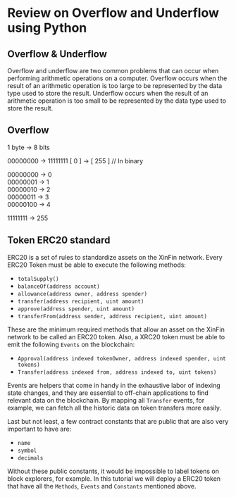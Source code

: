 # Review on Overflow and Underflow using Python

## Overflow & Underflow

Overflow and underflow are two common problems that can occur when performing arithmetic operations on a computer. Overflow occurs when the result of an arithmetic operation is too large to be represented by the data type used to store the result. Underflow occurs when the result of an arithmetic operation is too small to be represented by the data type used to store the result.

## Overflow

1 byte -> 8 bits

00000000 -> 11111111 
[ 0 ] -> [ 255 ] // In binary

00000000 -> 0 <br>
00000001 -> 1 <br>
00000010 -> 2 <br>
00000011 -> 3 <br>
00000100 -> 4 <br>

11111111 -> 255

## Token ERC20 standard

ERC20 is a set of rules to standardize assets on the XinFin network. Every ERC20 Token must be able to execute the following methods:

- `totalSupply()`
- `balanceOf(address account)` 
- `allowance(address owner, address spender)`
- `transfer(address recipient, uint amount)`
- `approve(address spender, uint amount)`
- `transferFrom(address sender, address recipient, uint amount)`

These are the minimum required methods that allow an asset on the XinFin network to be called an ERC20 token. Also, a XRC20 token must be able to emit the following `Events` on the blockchain:

- `Approval(address indexed tokenOwner, address indexed spender,
 uint tokens)`
 - `Transfer(address indexed from, address indexed to,
 uint tokens)`
 
Events are helpers that come in handy in the exhaustive labor of indexing state changes, and they are essential to off-chain applications to find relevant data on the blockchain. By mapping all `Transfer` events, for example, we can fetch all the historic data on token transfers more easily.

Last but not least, a few contract constants that are public that are also very important to have are:

- `name`
- `symbol`
- `decimals`

Without these public constants, it would be impossible to label tokens on block explorers, for example. In this tutorial we will deploy a ERC20 token that have all the `Methods`, `Events` and `Constants` mentioned above.









